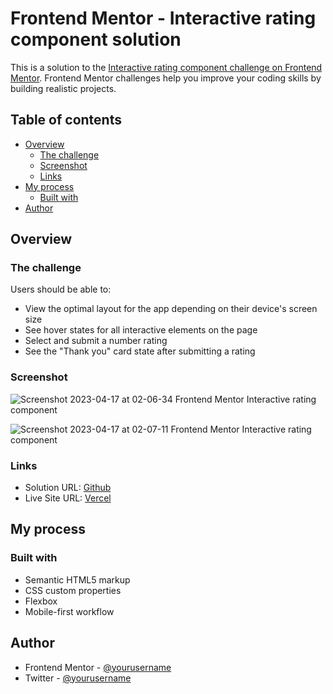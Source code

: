 # Frontend Mentor - Interactive rating component solution

This is a solution to the [Interactive rating component challenge on Frontend Mentor](https://www.frontendmentor.io/challenges/interactive-rating-component-koxpeBUmI). Frontend Mentor challenges help you improve your coding skills by building realistic projects.

## Table of contents

- [Overview](#overview)
  - [The challenge](#the-challenge)
  - [Screenshot](#screenshot)
  - [Links](#links)
- [My process](#my-process)
  - [Built with](#built-with)
- [Author](#author)

## Overview

### The challenge

Users should be able to:

- View the optimal layout for the app depending on their device's screen size
- See hover states for all interactive elements on the page
- Select and submit a number rating
- See the "Thank you" card state after submitting a rating

### Screenshot
![Screenshot 2023-04-17 at 02-06-34 Frontend Mentor Interactive rating component](https://user-images.githubusercontent.com/106234779/232383863-9d1bc057-04e3-4a06-8bbd-53a8025be896.png)

![Screenshot 2023-04-17 at 02-07-11 Frontend Mentor Interactive rating component](https://user-images.githubusercontent.com/106234779/232383889-9f7d161b-97b0-40b7-86ef-d61d2a19d101.png)


### Links

- Solution URL: [Github](https://github.com/OliveiraRony/interactive-rating-component-main)
- Live Site URL: [Vercel](https://interactive-rating-component-main-ecru.vercel.app/)

## My process

### Built with

- Semantic HTML5 markup
- CSS custom properties
- Flexbox
- Mobile-first workflow

## Author

- Frontend Mentor - [@yourusername](https://www.frontendmentor.io/profile/yourusername)
- Twitter - [@yourusername](https://www.twitter.com/yourusername)

